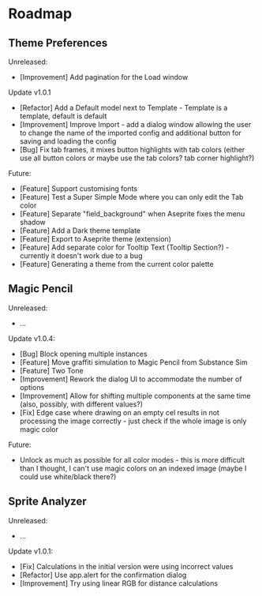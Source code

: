 # Roadmap

## Theme Preferences

Unreleased:

- [Improvement] Add pagination for the Load window

Update v1.0.1

- [Refactor] Add a Default model next to Template - Template is a template, default is default
- [Improvement] Improve Import - add a dialog window allowing the user to change the name of the imported config and additional button for saving and loading the config
- [Bug] Fix tab frames, it mixes button highlights with tab colors (either use all button colors or maybe use the tab colors? tab corner highlight?)

Future:

- [Feature] Support customising fonts
- [Feature] Test a Super Simple Mode where you can only edit the Tab color
- [Feature] Separate "field_background" when Aseprite fixes the menu shadow
- [Feature] Add a Dark theme template
- [Feature] Export to Aseprite theme (extension)
- [Feature] Add separate color for Tooltip Text (Tooltip Section?) - currently it doesn't work due to a bug
- [Feature] Generating a theme from the current color palette

## Magic Pencil

Unreleased:

- ...

Update v1.0.4:

- [Bug] Block opening multiple instances
- [Feature] Move graffiti simulation to Magic Pencil from Substance Sim
- [Feature] Two Tone
- [Improvement] Rework the dialog UI to accommodate the number of options
- [Improvement] Allow for shifting multiple components at the same time (also, possibly, with different values?)
- [Fix] Edge case where drawing on an empty cel results in not processing the image correctly - just check if the whole image is only magic color

Future:

- Unlock as much as possible for all color modes - this is more difficult than I thought, I can't use magic colors on an indexed image (maybe I could use white/black there?)

## Sprite Analyzer

Unreleased:

- ...

Update v1.0.1:

- [Fix] Calculations in the initial version were using incorrect values
- [Refactor] Use app.alert for the confirmation dialog
- [Improvement] Try using linear RGB for distance calculations
